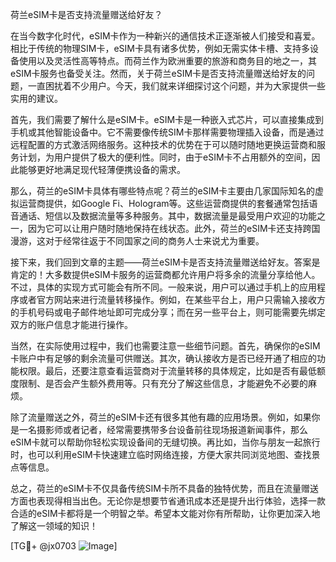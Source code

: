 荷兰eSIM卡是否支持流量赠送给好友？

在当今数字化时代，eSIM卡作为一种新兴的通信技术正逐渐被人们接受和喜爱。相比于传统的物理SIM卡，eSIM卡具有诸多优势，例如无需实体卡槽、支持多设备使用以及灵活性高等特点。而荷兰作为欧洲重要的旅游和商务目的地之一，其eSIM卡服务也备受关注。然而，关于荷兰eSIM卡是否支持流量赠送给好友的问题，一直困扰着不少用户。今天，我们就来详细探讨这个问题，并为大家提供一些实用的建议。

首先，我们需要了解什么是eSIM卡。eSIM卡是一种嵌入式芯片，可以直接集成到手机或其他智能设备中。它不需要像传统SIM卡那样需要物理插入设备，而是通过远程配置的方式激活网络服务。这种技术的优势在于可以随时随地更换运营商和服务计划，为用户提供了极大的便利性。同时，由于eSIM卡不占用额外的空间，因此能够更好地满足现代轻薄便携设备的需求。

那么，荷兰的eSIM卡具体有哪些特点呢？荷兰的eSIM卡主要由几家国际知名的虚拟运营商提供，如Google Fi、Hologram等。这些运营商提供的套餐通常包括语音通话、短信以及数据流量等多种服务。其中，数据流量是最受用户欢迎的功能之一，因为它可以让用户随时随地保持在线状态。此外，荷兰的eSIM卡还支持跨国漫游，这对于经常往返于不同国家之间的商务人士来说尤为重要。

接下来，我们回到文章的主题——荷兰eSIM卡是否支持流量赠送给好友。答案是肯定的！大多数提供eSIM卡服务的运营商都允许用户将多余的流量分享给他人。不过，具体的实现方式可能会有所不同。一般来说，用户可以通过手机上的应用程序或者官方网站来进行流量转移操作。例如，在某些平台上，用户只需输入接收方的手机号码或电子邮件地址即可完成分享；而在另一些平台上，则可能需要先绑定双方的账户信息才能进行操作。

当然，在实际使用过程中，我们也需要注意一些细节问题。首先，确保你的eSIM卡账户中有足够的剩余流量可供赠送。其次，确认接收方是否已经开通了相应的功能权限。最后，还要注意查看运营商对于流量转移的具体规定，比如是否有最低额度限制、是否会产生额外费用等。只有充分了解这些信息，才能避免不必要的麻烦。

除了流量赠送之外，荷兰的eSIM卡还有很多其他有趣的应用场景。例如，如果你是一名摄影师或者记者，经常需要携带多台设备前往现场报道新闻事件，那么eSIM卡就可以帮助你轻松实现设备间的无缝切换。再比如，当你与朋友一起旅行时，也可以利用eSIM卡快速建立临时网络连接，方便大家共同浏览地图、查找景点等信息。

总之，荷兰的eSIM卡不仅具备传统SIM卡所不具备的独特优势，而且在流量赠送方面也表现得相当出色。无论你是想要节省通讯成本还是提升出行体验，选择一款合适的eSIM卡都将是一个明智之举。希望本文能对你有所帮助，让你更加深入地了解这一领域的知识！

[TG💪+ @jx0703 ![Image](https://github.com/user-attachments/assets/dbca1d08-cadb-493c-b0ec-ad6f7a83f270)]